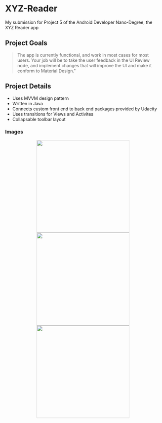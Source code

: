 # XYZ-Reader
My submission for Project 5 of the Android Developer Nano-Degree, the XYZ Reader app

## Project Goals
> The app is currently functional, and work in most cases for most users.
> Your job will be to take the user feedback in the UI Review node, and implement changes that will improve the UI and make it conform to Material Design."

## Project Details

- Uses MVVM design pattern
- Written in Java
- Connects custom front end to back end packages provided by Udacity
- Uses transitions for Views and Activites
- Collapsable toolbar layout

### Images

<p align="center">
  <img src="https://github.com/StevenBerdak/XYZ-Reader/tree/master/images/xyz_demo1.gif" width="300px" />
  <img src="https://github.com/StevenBerdak/XYZ-Reader/tree/master/images/xyz_demo2.gif" width="300px" />
  <img src="https://github.com/StevenBerdak/XYZ-Reader/tree/master/images/xyz_demo3.gif" width="300px" />
</p>


